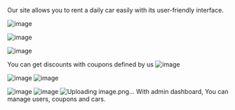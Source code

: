 Our site allows you to rent a daily car easily with its user-friendly interface.

![image](https://github.com/tahaglbz/RentCar_Project/assets/134064381/53ec3879-774b-48d7-aac2-41d5df59dfd1)


![image](https://github.com/tahaglbz/RentCar_Project/assets/134064381/b7f09c06-1cd6-4d03-8ce5-c0508370e35a)

![image](https://github.com/tahaglbz/RentCar_Project/assets/134064381/0e1d43f3-a405-40f5-b139-29be277451c9)

You can get discounts with coupons defined by us
![image](https://github.com/tahaglbz/RentCar_Project/assets/134064381/e2955516-9efb-4bf1-a127-9e4ee90c30f3)

![image](https://github.com/tahaglbz/RentCar_Project/assets/134064381/c4bfd048-5a29-4e95-ac97-70f76ae6b3d3)
![image](https://github.com/tahaglbz/RentCar_Project/assets/134064381/2dcd276e-55ec-4674-b237-27f950a85ce4)

![image](https://github.com/tahaglbz/RentCar_Project/assets/134064381/0d384851-252c-4cbb-83c5-27062290f05d)
![image](https://github.com/tahaglbz/RentCar_Project/assets/134064381/72f6e68d-68ef-4888-af4d-e8ab039fa17b)
![Uploading image.png…]()
With admin dashboard, You can manage users, coupons and cars.





